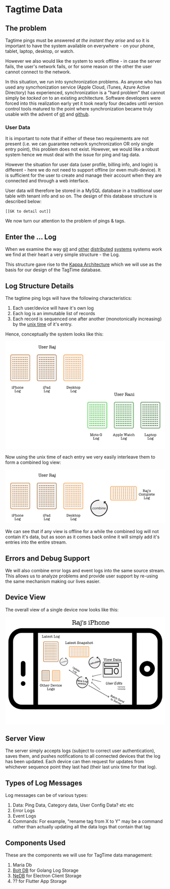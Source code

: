 # Tagtime Data

## The problem
Tagtime pings must be answered _at the instant they arise_ and so it is
important to have the system available on everywhere - on your phone,
tablet, laptop, desktop, or watch.

However we also would like the system to work offline - in case the
server fails, the user's network fails, or for some reason or the other
the user cannot connect to the network.

In this situation, we run into synchronization problems. As anyone who
has used any syncrhonization service (Apple Cloud, iTunes, Azure Active
Directory) has experienced, synchronization is a "hard problem" that
cannot simply be _tacked on_ to an existing architecture. Software
developers were forced into this realization early yet it took nearly
four decades until version control tools matured to the point where
synchronization became truly usable with the advent of
[git](https://git-scm.com/) and [github](https://github.com/).

### User Data
It is important to note that if either of these two requirements are not
present (i.e. we can guarantee network synchronization OR only single
entry point), this problem does not exist. However, we would like a
robust system hence we must deal with the issue for ping and tag data.

However the situation for user data (user profile, billing info, and
login) is different - here we do not need to support offline (or even
multi-device). It is sufficient for the user to create and manage their
account when they are connected and through a web interface.

User data will therefore be stored in a MySQL database in a traditional
user table with tenant info and so on. The design of this database
structure is described below:

    [[GK to detail out]]

We now turn our attention to the problem of pings & tags.

## Enter the ... Log
When we examine the way [git](https://git-scm.com/) and
[other](https://bitcoin.org/bitcoin.pdf)
[distributed](https://en.wikipedia.org/wiki/Blockchain)
[systems](https://engineering.linkedin.com/distributed-systems/log-what-every-software-engineer-should-know-about-real-time-datas-unifying)
systems work we find at their heart a very simple structure - the Log.

This structure gave rise to the [Kappa
Architecture](http://milinda.pathirage.org/kappa-architecture.com/)
which we will use as the basis for our design of the TagTime database.

## Log Structure Details
The tagtime ping logs will have the following characteristics:
1. Each user/device will have it's own log
2. Each log is an immutable list of records
3. Each record is sequenced one after another (monotonically increasing)
   by the [unix time](https://en.wikipedia.org/wiki/Unix_time) of it's
   entry.

Hence, conceptually the system looks like this:

![log view](log-view.png)


Now using the unix time of each entry we very easily interleave them to
form a combined log view:

![combined log view](combined-log-view.png)


We can see that if any view is offline for a while the combined log will
not contain it's data, but as soon as it comes back online it will
simply add it's entries into the entire stream.


## Errors and Debug Support
We will also combine error logs and event logs into the same source
stream. This allows us to analyze problems and provide user support
by re-using the same mechanism making our lives easier.

## Device View
The overall view of a single device now looks like this:

![overall view](device-view.png)

## Server View
The server simply accepts logs (subject to correct user authentication),
saves them, and pushes notifications to all connected devices that the
log has been updated. Each device can then request for updates from
whichever sequence point they last had (their last unix time for that
log).

## Types of Log Messages

Log messages can be of various types:
1. Data: Ping Data, Category data, User Config Data? etc etc
2. Error Logs
3. Event Logs
4. Commands: For example, "rename tag from X to Y" may be a command
   rather than actually updating all the data logs that contain that tag

## Components Used
These are the components we will use for TagTime data management:
1. Maria Db
2. [Bolt DB](https://github.com/coreos/bbolt) for Golang Log Storage
3. [NeDB](https://github.com/louischatriot/nedb) for Electron Client
   Storage
4. ?? for Flutter App Storage
